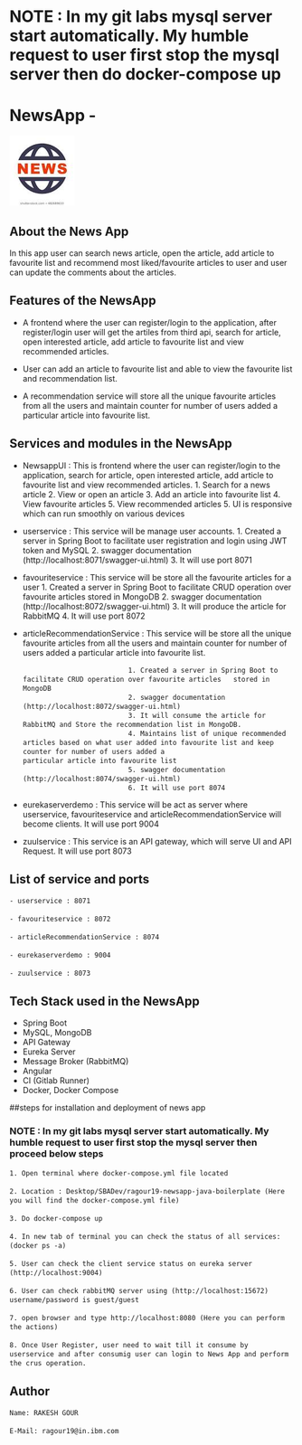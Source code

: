 
# NOTE : In my git labs mysql server start automatically. My humble request to user first stop the mysql server then do docker-compose up


# NewsApp - 

![NewsApp Logo](./NewsappUI/src/assets/image/newsApp.jpeg)




## About the News App

In this app user can search news article,  open the article, add article to favourite list and recommend most liked/favourite articles to user and user can update the comments about the articles.


## Features of the NewsApp

- A frontend where the user can register/login to the application, after register/login user will get the artiles from third api, search for article, open interested article, add article to favourite list and view recommended articles.

- User can add an article to favourite list and able to view the favourite list and recommendation list.

- A recommendation service will store all the unique favourite articles from all the users and maintain counter for number of users added a particular article into favourite list. 



## Services and modules in the NewsApp

- NewsappUI : This is frontend where the user can register/login to the application, search for article, open interested article, add article to favourite list and view 					recommended articles.
				1. Search for a news article
				2. View or open an article 
				3. Add an article into favourite list
				4. View favourite articles
				5. View recommended articles
				5. UI is responsive which can run smoothly on various devices 

- userservice : This service will be manage user accounts.
				1. Created a server in Spring Boot to facilitate user registration and login using JWT    token and MySQL
				2.  swagger documentation (http://localhost:8071/swagger-ui.html)
				3. It will use port 8071


- favouriteservice : This service will be store all the favourite articles for a user
					1. Created a server in Spring Boot to facilitate CRUD operation over favourite articles   stored in MongoDB
					2. swagger documentation (http://localhost:8072/swagger-ui.html)
					3. It will produce the article for RabbitMQ
					4. It will use port 8072


- articleRecommendationService : This service will be store all the unique favourite articles from all the users and maintain counter for number of users added a 									 particular article into favourite list.
						
								1. Created a server in Spring Boot to facilitate CRUD operation over favourite articles   stored in MongoDB
								2. swagger documentation (http://localhost:8072/swagger-ui.html)
								3. It will consume the article for RabbitMQ and Store the recommendation list in MongoDB.
								4. Maintains list of unique recommended articles based on what user added into favourite list and keep counter for number of users added a 									   particular article into favourite list
								5. swagger documentation (http://localhost:8074/swagger-ui.html)
								6. It will use port 8074



- eurekaserverdemo : This service will be act as server where userservice, favouriteservice and articleRecommendationService will become clients. It will use port 9004


- zuulservice : This service is an API gateway, which will serve UI and API Request. It will use port 8073



## List of service and ports

	- userservice : 8071

	- favouriteservice : 8072

	- articleRecommendationService : 8074

	- eurekaserverdemo : 9004

	- zuulservice : 8073
	



## Tech Stack used in the NewsApp

- Spring Boot
- MySQL, MongoDB
- API Gateway
- Eureka Server
- Message Broker (RabbitMQ)
- Angular
- CI (Gitlab Runner)
- Docker, Docker Compose


##steps for installation and deployment of news app

### NOTE : In my git labs mysql server start automatically. My humble request to user first stop the mysql server then proceed below steps

	1. Open terminal where docker-compose.yml file located
	
	2. Location : Desktop/SBADev/ragour19-newsapp-java-boilerplate (Here you will find the docker-compose.yml file)

	3. Do docker-compose up

	4. In new tab of terminal you can check the status of all services: (docker ps -a)

	5. User can check the client service status on eureka server (http://localhost:9004)

	6. User can check rabbitMQ server using (http://localhost:15672) username/password is guest/guest

	7. open browser and type http://localhost:8080 (Here you can perform the actions) 

	8. Once User Register, user need to wait till it consume by userservice and after consumig user can login to News App and perform the crus operation.


## Author

	Name: RAKESH GOUR

	E-Mail: ragour19@in.ibm.com






